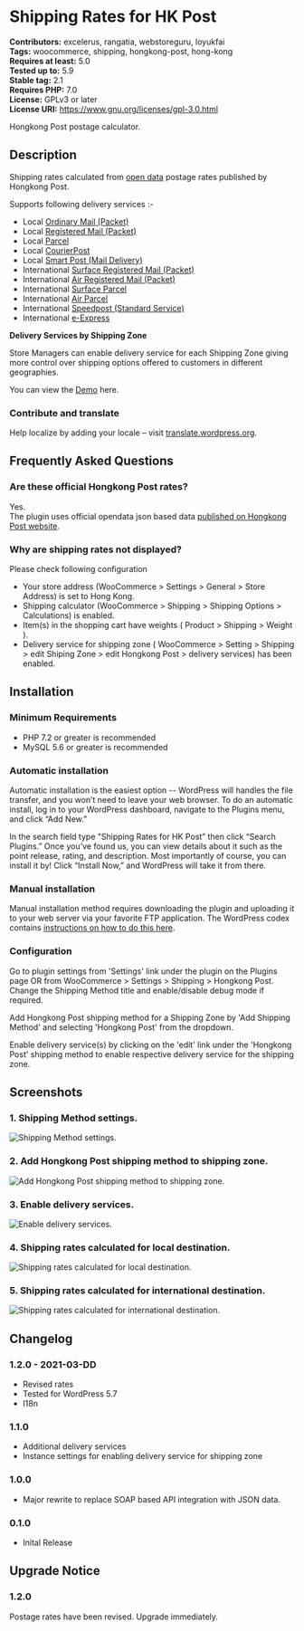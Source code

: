 # Shipping Rates for HK Post #
**Contributors:** excelerus, rangatia, webstoreguru, loyukfai  
**Tags:** woocommerce, shipping, hongkong-post, hong-kong  
**Requires at least:** 5.0  
**Tested up to:** 5.9  
**Stable tag:** 2.1  
**Requires PHP:** 7.0  
**License:** GPLv3 or later  
**License URI:** https://www.gnu.org/licenses/gpl-3.0.html  

Hongkong Post postage calculator.

## Description ##

Shipping rates calculated from [open data](https://www.hongkongpost.hk/opendata/DataDictionary/en/DataDictionary_PostageRate.pdf) postage rates published by Hongkong Post.

Supports following delivery services :-

- Local [Ordinary Mail (Packet)](https://www.hongkongpost.hk/en/sending_mail/local/ordinary/index.html)  
- Local [Registered Mail (Packet)](https://www.hongkongpost.hk/en/sending_mail/local/registered/index.html)  
- Local [Parcel](https://www.hongkongpost.hk/en/sending_mail/local/parcel/index.html)  
- Local [CourierPost](https://www.hongkongpost.hk/en/sending_mail/local/lcp/index.html)  
- Local [Smart Post (Mail Delivery)](https://www.hongkongpost.hk/en/sending_mail/local/smartpost/index.html)  
- International [Surface Registered Mail (Packet)](https://www.hongkongpost.hk/en/sending_mail/international/surface/registered/index.html)  
- International [Air Registered Mail (Packet)](https://www.hongkongpost.hk/en/sending_mail/international/air/registered/index.html)  
- International [Surface Parcel](https://www.hongkongpost.hk/en/sending_mail/international/surface/parcel/index.html)  
- International [Air Parcel](https://www.hongkongpost.hk/en/sending_mail/international/air/parcel/index.html)  
- International [Speedpost (Standard Service)](https://www.hongkongpost.hk/en/sending_mail/international/speedpost/index.html)  
- International [e-Express](https://www.hongkongpost.hk/en/sending_mail/international/air/eexpress/index.html)  

**Delivery Services by Shipping Zone**

Store Managers can enable delivery service for each Shipping Zone giving more control over shipping options offered to customers in different geographies.

You can view the [Demo](https://demo.excelerus.dev/hkpost-postage-calculator/) here.

### Contribute and translate

Help localize by adding your locale – visit [translate.wordpress.org](https://translate.wordpress.org/projects/wp-plugins/shipping-rates-for-hk-post/).

## Frequently Asked Questions ##

### Are these official Hongkong Post rates? ###
Yes.  
The plugin uses official opendata json based data [published on Hongkong Post website](https://www.hongkongpost.hk/opendata/DataDictionary/en/DataDictionary_PostageRate.pdf).

### Why are shipping rates not displayed? ###

Please check following configuration

- Your store address (WooCommerce > Settings > General > Store Address) is set to Hong Kong.
- Shipping calculator (WooCommerce > Shipping > Shipping Options > Calculations) is enabled.
- Item(s) in the shopping cart have weights ( Product > Shipping > Weight ).
- Delivery service for shipping zone ( WooCommerce > Setting > Shipping > edit Shiping Zone > edit Hongkong Post > delivery services) has been enabled.

## Installation ##

### Minimum Requirements

* PHP 7.2 or greater is recommended
* MySQL 5.6 or greater is recommended

### Automatic installation

Automatic installation is the easiest option -- WordPress will handles the file transfer, and you won’t need to leave your web browser. To do an automatic install, log in to your WordPress dashboard, navigate to the Plugins menu, and click “Add New.”
 
In the search field type "Shipping Rates for HK Post” then click “Search Plugins.” Once you’ve found us,  you can view details about it such as the point release, rating, and description. Most importantly of course, you can install it by! Click “Install Now,” and WordPress will take it from there.

### Manual installation

Manual installation method requires downloading the plugin and uploading it to your web server via your favorite FTP application. The WordPress codex contains [instructions on how to do this here](https://wordpress.org/support/article/managing-plugins/#manual-plugin-installation).

### Configuration

Go to plugin settings from 'Settings' link under the plugin on the Plugins page OR from WooCommerce > Settings > Shipping > Hongkong Post. Change the Shipping Method title and enable/disable debug mode if required.

Add Hongkong Post shipping method for a Shipping Zone by 'Add Shipping Method' and selecting 'Hongkong Post' from the dropdown. 

Enable delivery service(s) by clicking on the 'edit' link under the 'Hongkong Post' shipping method to enable respective delivery service for the shipping zone.

## Screenshots ##

### 1. Shipping Method settings. ###
![Shipping Method settings.](http://ps.w.org/shipping-rates-for-hk-post/assets/screenshot-1.png)

### 2. Add Hongkong Post shipping method to shipping zone. ###
![Add Hongkong Post shipping method to shipping zone.](http://ps.w.org/shipping-rates-for-hk-post/assets/screenshot-2.png)

### 3. Enable delivery services. ###
![Enable delivery services.](http://ps.w.org/shipping-rates-for-hk-post/assets/screenshot-3.png)

### 4. Shipping rates calculated for local destination. ###
![Shipping rates calculated for local destination.](http://ps.w.org/shipping-rates-for-hk-post/assets/screenshot-4.png)

### 5. Shipping rates calculated for international destination. ###
![Shipping rates calculated for international destination.](http://ps.w.org/shipping-rates-for-hk-post/assets/screenshot-5.png)


## Changelog ##

### 1.2.0  - 2021-03-DD  
* Revised rates
* Tested for WordPress 5.7
* I18n

### 1.1.0  
* Additional delivery services
* Instance settings for enabling delivery service for shipping zone

### 1.0.0  
* Major rewrite to replace SOAP based API integration with JSON data.

### 0.1.0  
* Inital Release

## Upgrade Notice

### 1.2.0

Postage rates have been revised. Upgrade immediately.